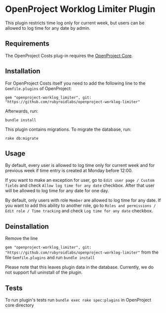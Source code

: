 # OpenProject Worklog Limiter Plugin

This plugin restricts time log only for current week, but users can be allowed to log time for any date by admin.

Requirements
------------

The OpenProject Costs plug-in requires the [OpenProject Core](https://github.com/opf/openproject/).

Installation
------------

For OpenProject Costs itself you need to add the following line to the `Gemfile.plugins` of OpenProject:

`gem "openproject-worklog_limiter", git: "https://github.com/rubyroidlabs/openproject-worklog-limiter"`

Afterwards, run:

`bundle install`

This plugin contains migrations. To migrate the database, run:

`rake db:migrate`

Usage
------------

By default, every user is allowed to log time only for current week and for previous week if time entry is created at Monday before 12:00.

If you want to make an exception for user, go to `Edit user page / Custom fields` and check `Allow log time for any date` checkbox. After that user will be allowed to log time for any date for one day.

By default, only users with role `Member` are allowed to log time for any date. If you want to add this ability to another role, go to `Roles and permissions / Edit role / Time tracking` and check `Log time for any date` checkbox.

Deinstallation
--------------

Remove the line

`gem "openproject-worklog_limiter", git: "https://github.com/rubyroidlabs/openproject-worklog-limiter"` from the file `Gemfile.plugins` and run `bundle install`

Please note that this leaves plugin data in the database. Currently, we do not support full uninstall of the plugin.

Tests
--------------

To run plugin's tests run `bundle exec rake spec:plugins` in OpenProject core directory
